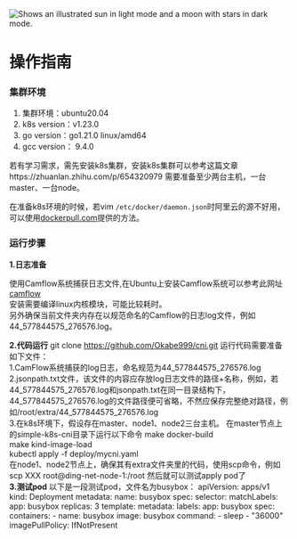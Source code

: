 <picture>
  <source media="(prefers-color-scheme: dark)" srcset="https://user-images.githubusercontent.com/25423296/163456776-7f95b81a-f1ed-45f7-b7ab-8fa810d529fa.png">
  <source media="(prefers-color-scheme: light)" srcset="https://user-images.githubusercontent.com/25423296/163456779-a8556205-d0a5-45e2-ac17-42d089e3c3f8.png">
  <img alt="Shows an illustrated sun in light mode and a moon with stars in dark mode." src="https://user-images.githubusercontent.com/25423296/163456779-a8556205-d0a5-45e2-ac17-42d089e3c3f8.png">
</picture>

# 操作指南

### 集群环境

1. 集群环境：ubuntu20.04 
2. k8s version：v1.23.0
3. go version：go1.21.0 linux/amd64
4. gcc version： 9.4.0

若有学习需求，需先安装k8s集群，安装k8s集群可以参考这篇文章https://zhuanlan.zhihu.com/p/654320979
需要准备至少两台主机，一台master、一台node。

在准备k8s环境的时候，若vim `/etc/docker/daemon.json`时阿里云的源不好用，可以使用[dockerpull.com](dockerpull.com)提供的方法。

### 运行步骤
**1.日志准备**  

使用Camflow系统捕获日志文件,在Ubuntu上安装Camflow系统可以参考此网址[camflow](https://camflow.org/#package)   
安装需要编译linux内核模块，可能比较耗时。  
另外确保当前文件夹内存在以规范命名的Camflow的日志log文件，例如44_577844575_276576.log。    

**2.代码运行**
git clone https://github.com/Okabe999/cni.git
运行代码需要准备如下文件：  
1.CamFlow系统捕获的log日志，命名规范为44_577844575_276576.log  
2.jsonpath.txt文件，该文件的内容应存放log日志文件的路径+名称，例如，若44_577844575_276576.log和jsonpath.txt在同一目录结构下，44_577844575_276576.log的文件路径便可省略，不然应保存完整绝对路径，例如/root/extra/44_577844575_276576.log  
3.在k8s环境下，假设存在master、node1、node2三台主机。
在master节点上的simple-k8s-cni目录下运行以下命令
make docker-build  
make kind-image-load  
kubectl apply -f deploy/mycni.yaml  
在node1、node2节点上，确保其有extra文件夹里的代码，使用scp命令，例如scp XXX root@ding-net-node-1:/root
然后就可以测试apply pod了  
**3.测试pod**
以下是一段测试pod，文件名为busybox：
apiVersion: apps/v1
kind: Deployment
metadata:
  name: busybox
spec:
  selector:
    matchLabels:
      app: busybox
  replicas: 3
  template:
    metadata:
      labels:
        app: busybox
    spec:
      containers:
      - name: busybox
        image: busybox
        command:
          - sleep
          - "36000"
        imagePullPolicy: IfNotPresent





